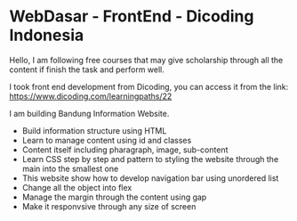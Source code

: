 # WebDasar - FrontEnd - Dicoding Indonesia

Hello, I am following free courses that may give scholarship through all the content if finish the task and perform well.

I took front end development from Dicoding, you can access it from the link: https://www.dicoding.com/learningpaths/22

I am building Bandung Information Website.

* Build information structure using HTML
* Learn to manage content using id and classes
* Content itself including pharagraph, image, sub-content
* Learn CSS step by step and pattern to styling the website through the main into the smallest one
* This website show how to develop navigation bar using unordered list
* Change all the object into flex
* Manage the margin through the content using gap
* Make it responvsive through any size of screen
